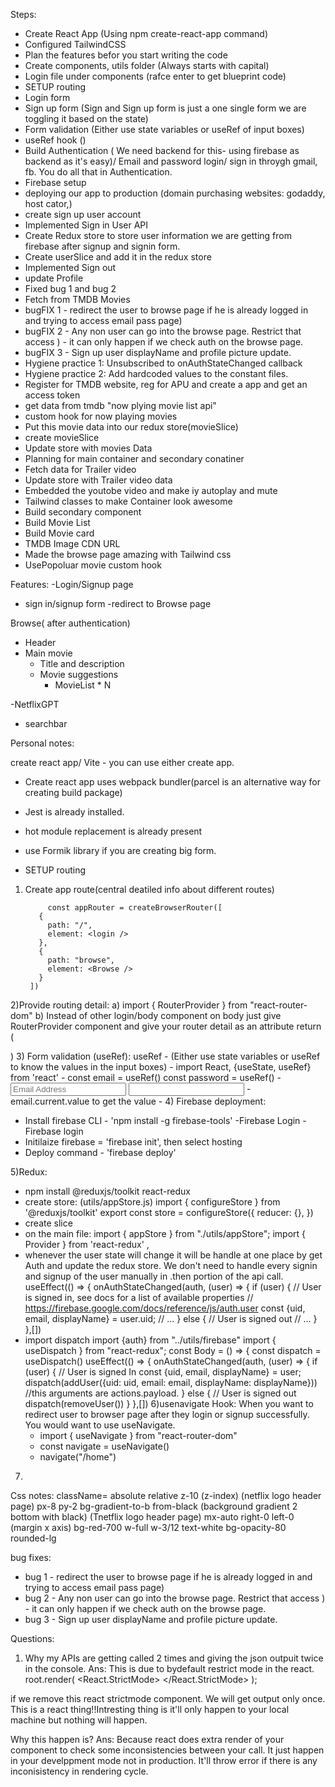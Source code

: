 Steps:
- Create React App (Using npm create-react-app command)
- Configured TailwindCSS
- Plan the features befor you start writing the code
- Create components, utils folder (Always starts with capital)
- Login file under components (rafce enter to get blueprint code)
- SETUP routing
- Login form
- Sign up form (Sign and Sign up form is just a one single form we are toggling it based on the state)
- Form validation (Either use state variables or useRef of input boxes)
- useRef hook ()
- Build Authentication ( We need backend for this- using firebase as backend as it's easy)/      Email and password login/ sign in throygh gmail, fb. You do all that in Authentication.
- Firebase setup
- deploying our app to production (domain purchasing websites: godaddy, host cator,)
- create sign up user account
- Implemented Sign in User API
- Create Redux store to store user information we are getting from firebase after signup and signin form.
- Create userSlice and add it in the redux store
- Implemented Sign out
- update Profile
- Fixed bug 1 and bug 2
- Fetch from TMDB Movies
- bugFIX 1 - redirect the user to browse page if he is already logged in and trying to access email pass page)
- bugFIX 2 - Any non user can go into the browse page. Restrict that access ) - it can only happen if we check auth on the browse page.
- bugFIX 3 - Sign up user displayName  and profile picture update.
- Hygiene practice 1: Unsubscribed to onAuthStateChanged callback
- Hygiene practice 2: Add hardcoded values to the constant files.
- Register for TMDB website, reg for APU and create a app and get an access token
- get data from tmdb "now plying movie list api"
- custom hook for now playing movies
- Put this movie data into our redux store(movieSlice)
- create movieSlice
- Update store with movies Data
- Planning for main container and secondary conatiner
- Fetch data for Trailer video
- Update store with Trailer video data
- Embedded the youtobe video and make iy autoplay and mute
- Tailwind classes to make Container look awesome
- Build secondary component 
- Build Movie List
- Build Movie card
- TMDB Image CDN URL
- Made the browse page amazing with Tailwind css
- UsePopoluar movie custom hook
 

  






Features:
-Login/Signup page
  - sign in/signup form
  -redirect to Browse page

Browse( after authentication)
  - Header
  - Main movie
    - Title and description
    - Movie suggestions
      - MovieList * N

-NetflixGPT
  - searchbar


Personal notes:

create react app/ Vite - you can use either create app.
- Create react app uses webpack bundler(parcel is an alternative way for creating build package)
- Jest is already installed.
- hot module replacement is already present
- use Formik library if you are creating big form.


- SETUP routing
1) Create app route(central deatiled info about different routes) 

            const appRouter = createBrowserRouter([
          {
            path: "/",
            element: <login />
          },
          {
            path: "browse",
            element: <Browse />
          }
        ])

2)Provide routing detail:
    a) import { RouterProvider } from "react-router-dom"
    b)  <RouterProvider router={appRouter}/> Instead of other login/body component on body just give RouterProvider component and give your router detail as an attribute
                        return (
                          <div>
                            <RouterProvider router={appRouter} />
                          </div>
                        )
  3) Form validation (useRef):
  useRef
    - (Either use state variables or useRef to know the values in the input boxes)
    - import React, {useState, useRef} from 'react'
    -  const email = useRef()
       const password = useRef()
    -   <input 
              ref={email}
              type="text" 
              placeholder="Email Address" 
              className="p-4 my-4 w-full bg-gray-700"
            />
          <input 
            ref={password}
          />
    - email.current.value
      to get the value
    -
4) Firebase deployment:
  - Install firebase CLI - 'npm install -g firebase-tools'
  -Firebase Login - Firebase login
  - Initilaize firebase = 'firebase init', then  select hosting
  - Deploy command - 'firebase deploy'

5)Redux:
  - npm install @reduxjs/toolkit react-redux    
  - create store: (utils/appStore.js)
      import { configureStore } from '@reduxjs/toolkit'
      export const store = configureStore({
        reducer: {},
      })
  - create slice
  - on the main file:
    import { appStore } from "./utils/appStore";
    import { Provider } from 'react-redux'
     <Provider store={store}>
      <App />
    </Provider>,
  - whenever the user state will change it will be handle at one place by get Auth and update the redux store. We don't need to handle every signin and signup of the user manually in .then portion of the api call.
  useEffect(() => {
    onAuthStateChanged(auth, (user) => {
      if (user) {
        // User is signed in, see docs for a list of available properties
        // https://firebase.google.com/docs/reference/js/auth.user
        const {uid, email, displayName} = user.uid;
        // ...
      } else {
        // User is signed out
        // ...
      }
  },[])
  - import dispatch
    import {auth} from "../utils/firebase"
    import { useDispatch } from "react-redux";
    const Body = () => {
      const dispatch = useDispatch()
       useEffect(() => {
        onAuthStateChanged(auth, (user) => {
          if (user) {
            // User is signed In
            const {uid, email, displayName} = user;
            dispatch(addUser({uid: uid, email: email, displayName: displayName}))
            //this arguments are actions.payload.
          } else {
            // User is signed out
            dispatch(removeUser())
          }
      },[])
6)usenavigate Hook:
  When you want to redirect user to browser page after they login or signup successfully. You would want to use            useNavigate.
    - import { useNavigate } from "react-router-dom"
    - const navigate = useNavigate()
    - navigate("/home")
7)

      


 
Css notes:
  className=
    absolute 
    relative
    z-10 (z-index)  (netflix logo header page)
    px-8 
    py-2 
    bg-gradient-to-b from-black (background gradient 2 bottom with black) (Tnetflix logo  header page)
    mx-auto right-0 left-0 (margin x axis)
    bg-red-700 
    w-full 
    w-3/12 
    text-white 
    bg-opacity-80
    rounded-lg


bug fixes:
- bug 1 - redirect the user to browse page if he is already logged in and trying to access email pass page)
- bug 2 - Any non user can go into the browse page. Restrict that access ) - it can only happen if we check auth on the browse page.
- bug 3 - Sign up user displayName  and profile picture update.

Questions:
1) Why my APIs are getting called 2 times and giving the json outpuit twice in the console.
Ans: This is due to bydefault restrict mode in the react.
root.render(
  <React.StrictMode>
    <App />
  </React.StrictMode>
);

if we remove this react  strictmode component. We will get output only once. This is a react thing!!Intresting thing is it'll only happen to your local machine but nothing will happen.

Why this happen is?
Ans: Because react does extra render of your component to check some inconsistencies between your call. It just happen in your develppment mode not in production. It'll throw error if there is any inconisistency in rendering cycle.

